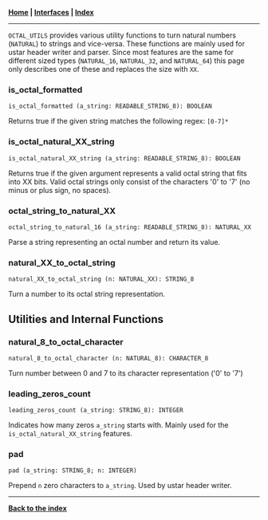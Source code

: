 **[Home](../README.md) | [Interfaces](README.md) | [Index](../index.md)**
***

`OCTAL_UTILS` provides various utility functions to turn natural numbers (`NATURAL`) to strings and vice-versa. These functions are mainly used for ustar header writer and parser. Since most features are the same for different sized types (`NATURAL_16`, `NATURAL_32`, and `NATURAL_64`) this page only describes one of these and replaces the size with `XX`.

### is_octal_formatted
`is_octal_formatted (a_string: READABLE_STRING_8): BOOLEAN`

Returns true if the given string matches the following regex: `[0-7]*`

### is_octal_natural_XX_string
`is_octal_natural_XX_string (a_string: READABLE_STRING_8): BOOLEAN`

Returns true if the given argument represents a valid octal string that fits into XX bits. Valid octal strings only consist of the characters '0' to '7' (no minus or plus sign, no spaces).

### octal_string_to_natural_XX
`octal_string_to_natural_16 (a_string: READABLE_STRING_8): NATURAL_XX`

Parse a string representing an octal number and return its value.

### natural_XX_to_octal_string
`natural_XX_to_octal_string (n: NATURAL_XX): STRING_8`

Turn a number to its octal string representation.

## Utilities and Internal Functions

### natural_8_to_octal_character
`natural_8_to_octal_character (n: NATURAL_8): CHARACTER_8`

Turn number between 0 and 7 to its character representation ('0' to '7')

### leading_zeros_count
`leading_zeros_count (a_string: STRING_8): INTEGER`

Indicates how many zeros `a_string` starts with. Mainly used for the `is_octal_natural_XX_string` features.

### pad
`pad (a_string: STRING_8; n: INTEGER)`

Prepend `n` zero characters to `a_string`. Used by ustar header writer.

***
**[Back to the index](../index.md)**


